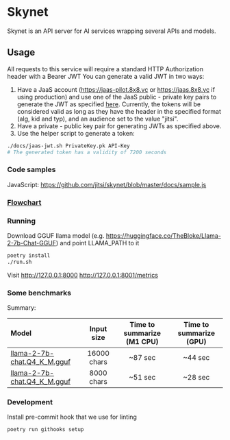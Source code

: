 # Skynet

Skynet is an API server for AI services wrapping several APIs and models.

## Usage
All requests to this service will require a standard HTTP Authorization header with a Bearer JWT
You can generate a valid JWT in two ways:

1. Have a JaaS account (https://jaas-pilot.8x8.vc or https://jaas.8x8.vc if using production) and use one of the JaaS public - private key pairs to generate the JWT as specified [here](https://developer.8x8.com/jaas/docs/api-keys-jwt). Currently, the tokens will be considered valid as long as they have the header in the specified format (alg, kid and typ), and an audience set to the value "jitsi".
2. Have a private - public key pair for generating JWTs as specified above.
3. Use the helper script to generate a token:

```bash
./docs/jaas-jwt.sh PrivateKey.pk API-Key
# The generated token has a validity of 7200 seconds
```

### Code samples

JavaScript: https://github.com/jitsi/skynet/blob/master/docs/sample.js


### [Flowchart](https://github.com/jitsi/skynet/blob/master/docs/flowchart.jpg)

### Running

Download GGUF llama model (e.g. https://huggingface.co/TheBloke/Llama-2-7b-Chat-GGUF) and point LLAMA_PATH to it

```bash
poetry install
./run.sh
```

Visit
http://127.0.0.1:8000
http://127.0.0.1:8001/metrics

### Some benchmarks

Summary:

| Model | Input size | Time to summarize (M1 CPU)  | Time to summarize (GPU) |
| :---- | :--------: |:---------------------------:|:-----------------------:|
| [llama-2-7b-chat.Q4_K_M.gguf][1] | 16000 chars |           ~87 sec           |         ~44 sec         |
| [llama-2-7b-chat.Q4_K_M.gguf][1] | 8000 chars |           ~51 sec           |         ~28 sec         |

[1]: https://huggingface.co/TheBloke/Llama-2-7b-Chat-GGUF/blob/main/llama-2-7b-chat.Q4_K_M.gguf

### Development

Install pre-commit hook that we use for linting

```poetry run githooks setup```
